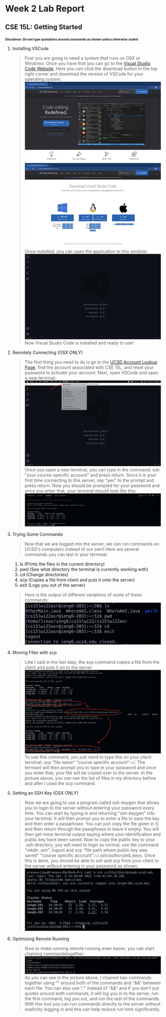 # Week 2 Lab Report
## CSE 15L: Getting Started

<font size="1">**Disclaimer: Do not type quotations around commands as shown unless otherwise stated**</font>
1. Installing VSCode
    >First you are going to need a system that runs on OSX or Windows. Once you have that you can go to the [Visual Studio Code Website](https://code.visualstudio.com/). Here you can click the download button in the top right corner and download the version of VSCode for your operating system. ![Image](VSCode1.png) ![Image](VSCode2.png)
    Once installed, you can open the application to this window: ![Image](VSCode3.png) Now Visual Studio Code is installed and ready to use!
    >
2. Remotely Connecting (OSX ONLY)
    >The first thing you need to do is go to the [UCSD Account Lookup Page](https://sdacs.ucsd.edu/~icc/index.php), find the account associated with CSE 15L, and reset your password to activate your account. Next, open VSCode and open a new terminal: ![Image](VSCode4.png)
    Once you open a new terminal, you can type in the command: ssh "your course-specific account" and press return. Since it is your first time connecting to this server, say "yes" to the prompt and press return. Now you should be prompted for your password and once you enter that, your terminal should look like this: ![Image](VSCode5.png)
    >
3. Trying Some Commands
    >Now that we are logged into the server, we can run commands on UCSD's computers instead of our own! Here are several commands you can test in your terminal:
    >
    1. ls (Prints the files in the current directory)
    2. pwd (See what directory the terminal is currently working with)
    3. cd (Change directories)
    4. scp (Copies a file from client and puts it onto the server)
    5. exit (Logs you out of the server)
   >Here is the output of different variations of some of these commands:![Image](VSCode6.png)
>

4. Moving Files with scp
    >Like I said in the last step, the scp command copies a file from the client and puts it on to the server![Image](VSCode7.png)
    To use this command, you just need to type this on your client terminal: scp "file name" "course specific account":~/. The termianl will then prompt you to type in your password and once you enter that, your file will be copied over to the server. In the picture above, you can see the list of files in my directory before and after I used the scp command.
    >
5. Setting an SSH Key (OSX ONLY)
    >Now we are going to use a program called ssh-keygen that allows you to login to the server without entering your password every time. You can start by typing in and returning "ssh-keygen" into your terminal. It will then prompt you to enter a file to save the key and then enter a passphrase. You can just copy the file given in () and then return through the passphrase to leave it empty. You will then get more terminal output saying where your identification and public key have been saved. Now to copy the public key to your .ssh directory, you will need to login as normal, use the command "mkdir .ssh", logout and scp "file path where public key was saved" "course specific account":~/.ssh/authorized_keys. Once this is done, you should be able to ssh and scp from your client to the server without entering in your password as shown:![Image](VSCode8.png)
    >
6. Optimizing Remote Running
    >Now to make running remote running even easier, you can start chaining commandstogether:![Image](VSCode9.png)As you can see in the picture above, I chained two commands together using "" around both of the commands and "&&" between each file. You can also use ";" instead of "&&" and if you don't put quotes around both commands, it will log you in to the server, run the first command, log you out, and run the rest of the commands. With this tool you can run commands directly to the server without explicitly logging in and this can help reduce run time significantly. 
    >